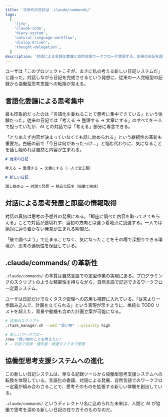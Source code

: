 ```yaml
---
title: '次世代の日記は .claude/commands/'
tags:
  [
    'life',
    'claude-code',
    'diary-system',
    'natural-language-workflow',
    'dialog-driven',
    'thought-delegation',
  ]
description: '対話による言語化委譲と自然言語ワークフローが実現する、従来の日記を超えた思考支援システム'
---
```


ユーザは「このプロジェクトこそが、まさに私の考える新しい日記システムだ」と語った。対話しながら日記を完成させるという発想に、従来の一人完結型の記録から協働型思考支援への転換が見える。

## 言語化委譲による思考集中

最も印象的だったのは「言語化を委ねることで思考に集中できている」という体験だった。従来の日記では「考える → 整理する → 文章にする」のすべてを一人で担っていたが、AI との対話では「考える」部分に専念できる。

「とりあえず内容が決まっていなくても話し始められる」という継続性の革新も重要だ。白紙の前で「今日は何があったっけ...」と悩む代わりに、気になることを話し始めれば自然と内容が生まれる。

```markdown
# 従来の日記

考える → 整理する → 文章にする（一人で全工程）

# 新しい日記

話し始める → 対話で発展 → 構造化記事（協働で完成）
```

## 対話による思考発展と即座の情報取得

対話の真価は思考の予想外の発展にある。「即座に調べた内容を取ってきてもらえる」ことで対話が途切れず、当初の方向とは違う着地点に到達する。一人では絶対に辿り着かない発見が生まれる瞬間だ。

「後で調べよう」で止まることなく、気になったことをその場で深掘りできる環境が、思考の連続性を保証している。

## .claude/commands/ の革新性

`.claude/commands/` の本質は自然言語での定型作業の実現にある。プログラミングのスクリプトのような精密性を持ちながら、自然言語で記述できるワークフロー定義システム。

ユーザは日記だけでなくタスク管理への応用も視野に入れている。「従来より一歩踏み込んで、計画を立てられる」という表現が示すように、単純な TODO リストを超えた、背景や動機も含めた計画立案が可能になる。

```bash
# 従来のスクリプト
./task_manager.sh --add "買い物" --priority high

# 新しいワークフロー
/new "買い物のことを考えたい"
# → 対話で背景・優先度・関連タスクまで整理
```

## 協働型思考支援システムへの進化

この新しい日記システムは、単なる記録ツールから協働型思考支援システムへの転換を体現している。言語化の委譲、対話による発展、自然言語でのワークフロー定義が組み合わさることで、思考そのものを拡張する新しい体験を創出している。

`.claude/commands/` というディレクトリ名に込められた未来は、人間と AI が協働で思考を深める新しい日記の在り方そのものなのだ。
